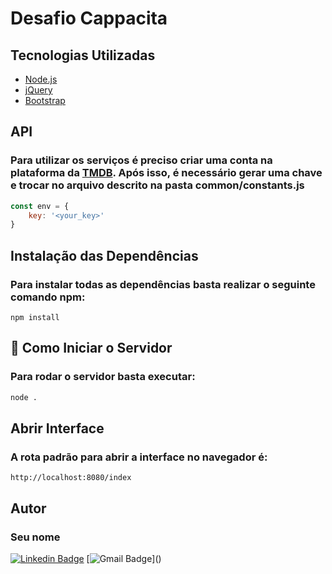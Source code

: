 # Desafio Cappacita
### 

## Tecnologias Utilizadas
- [Node.js](https://nodejs.org/en/)
- [jQuery](https://jquery.com/)
- [Bootstrap](https://getbootstrap.com/)

## API 
### Para utilizar os serviços é preciso criar uma conta na plataforma da <a href="https://www.themoviedb.org/">TMDB</a>. Após isso, é necessário gerar uma chave e trocar no arquivo descrito na pasta common/constants.js

~~~JavaScript
const env = {
    key: '<your_key>'
}
~~~

## Instalação das Dependências

### Para instalar todas as dependências basta realizar o seguinte comando <strong>npm:</strong>
~~~
npm install
~~~

## 🚀 Como Iniciar o Servidor
### Para rodar o servidor basta executar:
~~~Bash
node .
~~~

## Abrir Interface
### A rota padrão para abrir a interface no navegador é:
~~~Url
http://localhost:8080/index
~~~

## Autor

### <b>Seu nome</b>

[![Linkedin Badge](https://img.shields.io/badge/-LinkedIn-blue?style=flat-square&logo=Linkedin&logoColor=white&link=https://)]()
[![Gmail Badge](https://img.shields.io/badge/-Gmail-c14438?style=flat-square&logo=Gmail&logoColor=white&link=mailto:)]()